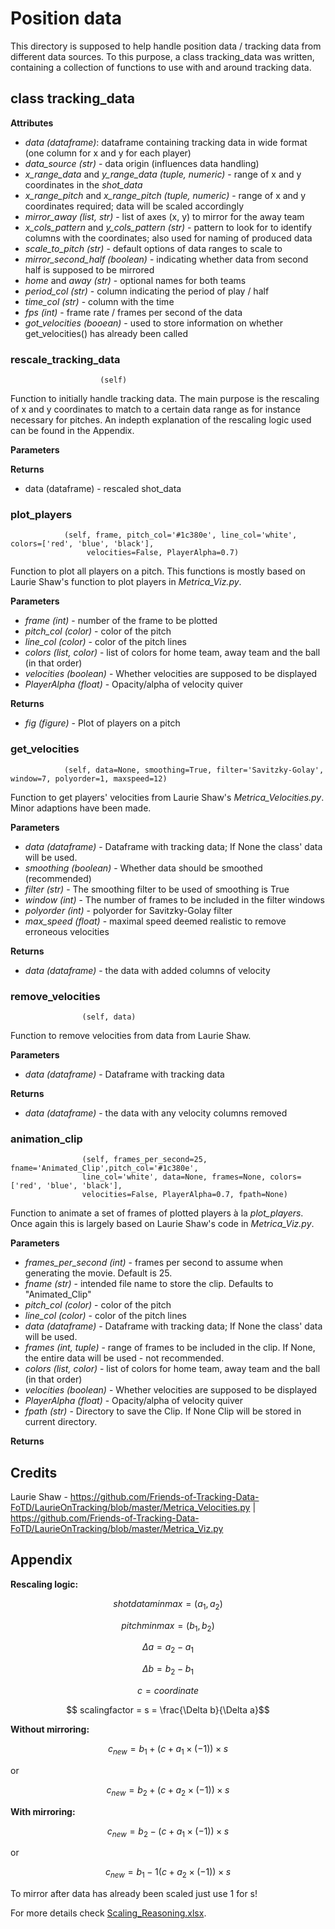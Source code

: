 # Position data

This directory is supposed to help handle position data / tracking data from different data sources.
To this purpose, a class tracking_data was written, containing a collection of functions to use with and
around tracking data. <br>

## class tracking_data

**Attributes**

+ *data (dataframe)*: dataframe containing tracking data in wide format (one column for x and y for each player)
+ *data_source (str)* - data origin (influences data handling)
+ *x_range_data* and *y_range_data (tuple, numeric)* - range of x and y coordinates in the *shot_data*
+ *x_range_pitch* and *x_range_pitch (tuple, numeric)* - range of x and y coordinates required; data will be scaled accordingly
+ *mirror_away (list, str)* - list of axes (x, y) to mirror for the away team 
+ *x_cols_pattern* and *y_cols_pattern (str)* - pattern to look for to identify columns with the coordinates; also used for naming of produced data
+ *scale_to_pitch (str)* - default options of data ranges to scale to
+ *mirror_second_half (boolean)* - indicating whether data from second half is supposed to be mirrored
+ *home* and *away (str)* - optional names for both teams
+ *period_col (str)* - column indicating the period of play / half
+ *time_col (str)* - column with the time
+ *fps (int)* - frame rate / frames per second of the data
+ *got_velocities (booean)* - used to store information on whether get_velocities() has already been called


### rescale_tracking_data
                        (self)

Function to initially handle tracking data. The main purpose is the rescaling of x and y coordinates to match to a certain
data range as for instance necessary for pitches. An indepth explanation of the rescaling logic used can be found
in the Appendix. <br>

**Parameters** 

**Returns** 

+ data (dataframe) - rescaled shot_data


### plot_players
                (self, frame, pitch_col='#1c380e', line_col='white', colors=['red', 'blue', 'black'],
                     velocities=False, PlayerAlpha=0.7)
Function to plot all players on a pitch. This functions is mostly based on Laurie Shaw's function to plot players in *Metrica_Viz.py*. <br>

**Parameters**

+ *frame (int)* - number of the frame to be plotted
+ *pitch_col (color)* - color of the pitch
+ *line_col (color)* - color of the pitch lines
+ *colors (list, color)* - list of colors for home team, away team and the ball (in that order)
+ *velocities (boolean)* - Whether velocities are supposed to be displayed
+ *PlayerAlpha (float)* - Opacity/alpha of velocity quiver

**Returns**

+ *fig (figure)* - Plot of players on a pitch


### get_velocities
                (self, data=None, smoothing=True, filter='Savitzky-Golay', window=7, polyorder=1, maxspeed=12)

Function to get players' velocities from Laurie Shaw's *Metrica_Velocities.py*. Minor adaptions have been made. <br>

**Parameters**

+ *data (dataframe)* - Dataframe with tracking data; If None the class' data will be used. 
+ *smoothing (boolean)* - Whether data should be smoothed (recommended)
+ *filter (str)* - The smoothing filter to be used of smoothing is True
+ *window (int)* - The number of frames to be included in the filter windows
+ *polyorder (int)* - polyorder for Savitzky-Golay filter
+ *max_speed (float)* - maximal speed deemed realistic to remove erroneous velocities

**Returns**

+ *data (dataframe)* - the data with added columns of velocity


### remove_velocities
                    (self, data)
Function to remove velocities from data from Laurie Shaw. <br>

**Parameters**

+ *data (dataframe)* - Dataframe with tracking data 

**Returns**

+ *data (dataframe)* - the data with any velocity columns removed


### animation_clip
                    (self, frames_per_second=25, fname='Animated_Clip',pitch_col='#1c380e',
                    line_col='white', data=None, frames=None, colors= ['red', 'blue', 'black'],
                    velocities=False, PlayerAlpha=0.7, fpath=None)

Function to animate a set of frames of plotted players à la *plot_players*. 
Once again this is largely based on Laurie Shaw's code in *Metrica_Viz.py*. <br>


**Parameters**

+ *frames_per_second (int)* - frames per second to assume when generating the movie. Default is 25.
+ *fname (str)* - intended file name to store the clip. Defaults to "Animated_Clip"
+ *pitch_col (color)* - color of the pitch
+ *line_col (color)* - color of the pitch lines
+ *data (dataframe)* - Dataframe with tracking data; If None the class' data will be used. 
+ *frames (int, tuple)* - range of frames to be included in the clip. If None, the entire data will be used - not recommended.
+ *colors (list, color)* - list of colors for home team, away team and the ball (in that order)
+ *velocities (boolean)* - Whether velocities are supposed to be displayed
+ *PlayerAlpha (float)* - Opacity/alpha of velocity quiver
+ *fpath (str)* - Directory to save the Clip. If None Clip will be stored in current directory.


**Returns**



## Credits

Laurie Shaw - https://github.com/Friends-of-Tracking-Data-FoTD/LaurieOnTracking/blob/master/Metrica_Velocities.py |
https://github.com/Friends-of-Tracking-Data-FoTD/LaurieOnTracking/blob/master/Metrica_Viz.py


## Appendix

**Rescaling logic:** <br>

$$ shotdataminmax = (a_1, a_2)$$

$$ pitchminmax = (b_1, b_2)$$

$$ \Delta a = a_2- a_1$$ 

$$ \Delta b = b_2- b_1$$ 

$$ c = coordinate$$

$$ scalingfactor = s = \frac{\Delta b}{\Delta a}$$

**Without mirroring:** <br>

$$ c_{new}  = b_1 + (c + a_1\times (-1))\times s$$

or 

$$ c_{new}  = b_2 + (c + a_2\times (-1))\times s$$

**With mirroring:** <br>

$$ c_{new}  = b_2 - (c + a_1\times (-1))\times s$$

or 

$$ c_{new}  = b_1 -1 (c + a_2\times (-1))\times s$$

To mirror after data has already been scaled just use 1 for s! <br>


For more details check [Scaling_Reasoning.xlsx](../ShotData/Scaling_Reasoning.xlsx). <br>

